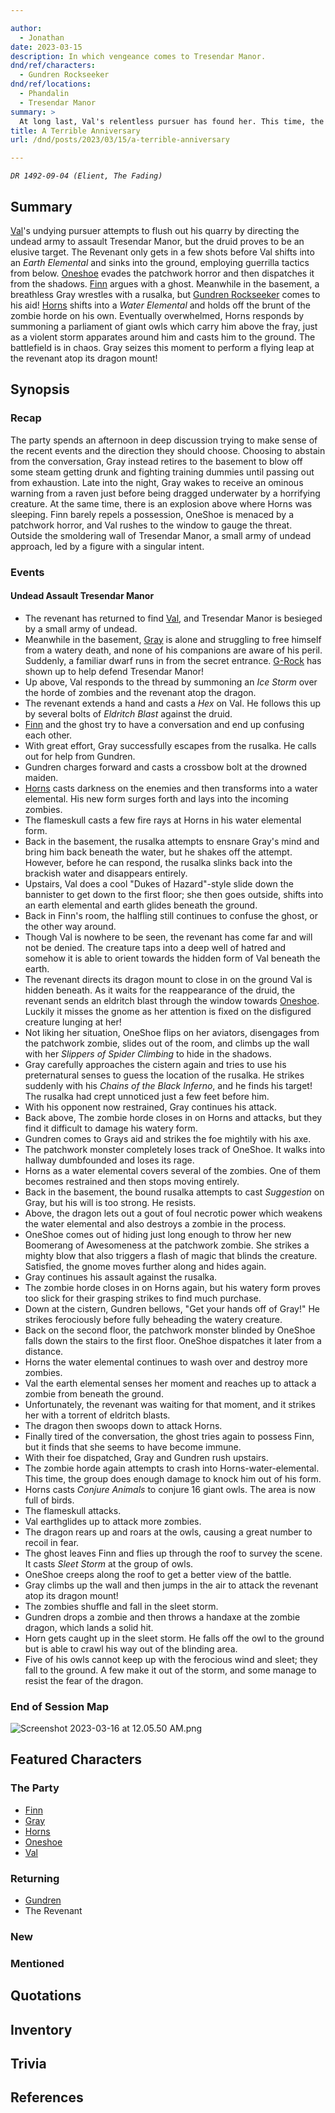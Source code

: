 ```yaml
---

author:
  - Jonathan
date: 2023-03-15
description: In which vengeance comes to Tresendar Manor.
dnd/ref/characters:
  - Gundren Rockseeker
dnd/ref/locations:
  - Phandalin
  - Tresendar Manor
summary: >
  At long last, Val's relentless pursuer has found her. This time, the revenant brings an undead horde to exact his vengeance, or to destroy anything that would get in his way doing so.
title: A Terrible Anniversary
url: /dnd/posts/2023/03/15/a-terrible-anniversary

---
```


_`DR 1492-09-04 (Elient, The Fading)`_

## Summary

[Val](/dnd/characters/val/)'s undying pursuer attempts to flush out his quarry by directing the undead army to assault Tresendar Manor, but the druid proves to be an elusive target. The Revenant only gets in a few shots before Val shifts into an *Earth Elemental* and sinks into the ground, employing guerrilla tactics from below. [Oneshoe](/dnd/characters/oneshoe/) evades the patchwork horror and then dispatches it from the shadows. [Finn](/dnd/characters/finn/) argues with a ghost. Meanwhile in the basement, a breathless Gray wrestles with a rusalka, but [Gundren Rockseeker](/dnd/npcs/gundren-rockseeker/) comes to his aid! [Horns](/dnd/characters/horns/) shifts into a *Water Elemental* and holds off the brunt of the zombie horde on his own. Eventually overwhelmed, Horns responds by summoning a parliament of giant owls which carry him above the fray, just as a violent storm apparates around him and casts him to the ground. The battlefield is in chaos. Gray seizes this moment to perform a flying leap at the revenant atop its dragon mount!

## Synopsis

### Recap

The party spends an afternoon in deep discussion trying to make sense of the recent events and the direction they should choose. Choosing to abstain from the conversation, Gray instead retires to the basement to blow off some steam getting drunk and fighting training dummies until passing out from exhaustion. Late into the night, Gray wakes to receive an ominous warning from a raven just before being dragged underwater by a horrifying creature. At the same time, there is an explosion above where Horns was sleeping. Finn barely repels a possession, OneShoe is menaced by a patchwork horror, and Val rushes to the window to gauge the threat. Outside the smoldering wall of Tresendar Manor, a small army of undead approach, led by a figure with a singular intent.

### Events

#### Undead Assault Tresendar Manor

- The revenant has returned to find [Val](/dnd/characters/val/), and Tresendar Manor is besieged by a small army of undead.
- Meanwhile in the basement, [Gray](/dnd/characters/haeltin-var-astora/) is alone and struggling to free himself from a watery death, and none of his companions are aware of his peril. Suddenly, a familiar dwarf runs in from the secret entrance. [G-Rock](/dnd/npcs/gundren-rockseeker/) has shown up to help defend Tresendar Manor!
- Up above, Val responds to the thread by summoning an *Ice Storm* over the horde of zombies and the revenant atop the dragon.
- The revenant extends a hand and casts a *Hex* on Val. He follows this up by several bolts of *Eldritch Blast* against the druid.
- [Finn](/dnd/characters/finn/) and the ghost try to have a conversation and end up confusing each other.
- With great effort, Gray successfully escapes from the rusalka. He calls out for help from Gundren.
- Gundren charges forward and casts a crossbow bolt at the drowned maiden.
- [Horns](/dnd/characters/horns/) casts darkness on the enemies and then transforms into a water elemental. His new form surges forth and lays into the incoming zombies.
- The flameskull casts a few fire rays at Horns in his water elemental form.
- Back in the basement, the rusalka attempts to ensnare Gray's mind and bring him back beneath the water, but he shakes off the attempt. However, before he can respond, the rusalka slinks back into the brackish water and disappears entirely.
-  Upstairs, Val does a cool "Dukes of Hazard"-style slide down the bannister to get down to the first floor; she then goes outside, shifts into an earth elemental and earth glides beneath the ground.
- Back in Finn's room, the halfling still continues to confuse the ghost, or the other way around.
- Though Val is nowhere to be seen, the revenant has come far and will not be denied. The creature taps into a deep well of hatred and somehow it is able to orient towards the hidden form of Val beneath the earth.
- The revenant directs its dragon mount to close in on the ground Val is hidden beneath. As it waits for the reappearance of the druid, the revenant sends an eldritch blast through the window towards [Oneshoe](/dnd/characters/oneshoe/). Luckily it misses the gnome as her attention is fixed on the disfigured creature lunging at her!
- Not liking her situation, OneShoe flips on her aviators, disengages from the patchwork zombie, slides out of the room, and climbs up the wall with her *Slippers of Spider Climbing* to hide in the shadows.
- Gray carefully approaches the cistern again and tries to use his preternatural senses to guess the location of the rusalka. He strikes suddenly with his *Chains of the Black Inferno*, and he finds his target! The rusalka had crept unnoticed just a few feet before him.
- With his opponent now restrained, Gray continues his attack.
- Back above, The zombie horde closes in on Horns and attacks, but they find it difficult to damage his watery form.
- Gundren comes to Grays aid and strikes the foe mightily with his axe.
- The patchwork monster completely loses track of OneShoe. It walks into hallway dumbfounded and loses its rage.
- Horns as a water elemental covers several of the zombies. One of them becomes restrained and then stops moving entirely.
- Back in the basement, the bound rusalka attempts to cast *Suggestion* on Gray, but his will is too strong. He resists.
- Above, the dragon lets out a gout of foul necrotic power which weakens the water elemental and also destroys a zombie in the process.
- OneShoe comes out of hiding just long enough to throw her new Boomerang of Awesomeness at the patchwork zombie. She strikes a mighty blow that also triggers a flash of magic that blinds the creature. Satisfied, the gnome moves further along and hides again.
- Gray continues his assault against the rusalka.
- The zombie horde closes in on Horns again, but his watery form proves too slick for their grasping strikes to find much purchase.
- Down at the cistern, Gundren bellows, "Get your hands off of Gray!" He strikes ferociously before fully beheading the watery creature.
- Back on the second floor, the patchwork monster blinded by OneShoe falls down the stairs to the first floor. OneShoe dispatches it later from a distance.
- Horns the water elemental continues to wash over and destroy more zombies.
- Val the earth elemental senses her moment and reaches up to attack a zombie from beneath the ground.
- Unfortunately, the revenant was waiting for that moment, and it strikes her with a torrent of eldritch blasts.
- The dragon then swoops down to attack Horns.
- Finally tired of the conversation, the ghost tries again to possess Finn, but it finds that she seems to have become immune.
- With their foe dispatched, Gray and Gundren rush upstairs.
- The zombie horde again attempts to crash into Horns-water-elemental. This time, the group does enough damage to knock him out of his form.
- Horns casts *Conjure Animals* to conjure 16 giant owls. The area is now full of birds.
- The flameskull attacks.
- Val earthglides up to attack more zombies.
- The dragon rears up and roars at the owls, causing a great number to recoil in fear.
- The ghost leaves Finn and flies up through the roof to survey the scene. It casts *Sleet Storm* at the group of owls.
- OneShoe creeps along the roof to get a better view of the battle.
- Gray climbs up the wall and then jumps in the air to attack the revenant atop its dragon mount!
- The zombies shuffle and fall in the sleet storm.
- Gundren drops a zombie and then throws a handaxe at the zombie dragon, which lands a solid hit.
- Horn gets caught up in the sleet storm. He falls off the owl to the ground but is able to crawl his way out of the blinding area.
- Five of his owls cannot keep up with the ferocious wind and sleet; they fall to the ground. A few make it out of the storm, and some manage to resist the fear of the dragon.

### End of Session Map

![Screenshot 2023-03-16 at 12.05.50 AM.png](/images/dnd/screenshot-2023-03-16-at-12-05-50-am.png)

## Featured Characters

### The Party

- [Finn](/dnd/characters/finn/)
- [Gray](/dnd/characters/haeltin-var-astora/)
- [Horns](/dnd/characters/horns/)
- [Oneshoe](/dnd/characters/oneshoe/)
- [Val](/dnd/characters/val/)

### Returning

- [Gundren](/dnd/npcs/gundren-rockseeker/)
- The Revenant

### New

### Mentioned

## Quotations

## Inventory

## Trivia

## References
